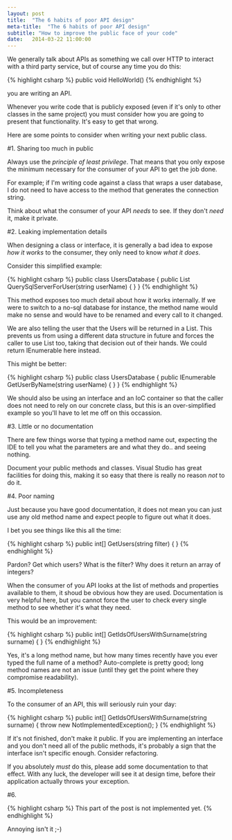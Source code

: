 ```yaml
---
layout: post
title:  "The 6 habits of poor API design"
meta-title:  "The 6 habits of poor API design"
subtitle: "How to improve the public face of your code"
date:   2014-03-22 11:00:00
---
```


We generally talk about APIs as something we call over HTTP to interact with
a third party service, but of course any time you do this:

{% highlight csharp %}
public void HelloWorld()
{% endhighlight %}

you are writing an API.

Whenever you write code that is publicly exposed (even if it's only to other
classes in the same project) you must consider how you are going to present that
functionality. It's easy to get that wrong.

Here are some points to consider when writing your next public class.


#1. Sharing too much in public

Always use the *principle of least privilege*. That means that you only expose
the minimum necessary for the consumer of your API to get the job done.

For example; if I'm writing code against a class that wraps a user database, I do not
need to have access to the method that generates the connection string.

Think about what the consumer of your API *needs* to see. If they don't *need* it,
 make it private.


#2. Leaking implementation details

When designing a class or interface, it is generally a bad idea to expose
*how it works* to the consumer, they only need to know *what it does*.

Consider this simplified example:

{% highlight csharp %}
public class UsersDatabase
{
   public List<User> QuerySqlServerForUser(string userName)
   {
   }
}
{% endhighlight %}

This method exposes too much detail about how it works internally. If we were
to switch to a no-sql database for instance, the method name would make no
sense and would have to be renamed and every call to it changed.

We are also telling the user that the Users will be returned in a List. This
prevents us from using a different data structure in future and forces the
caller to use List too, taking that decision out of their hands.
We could return IEnumerable here instead.


This might be better:

{% highlight csharp %}
public class UsersDatabase
{
   public IEnumerable<User> GetUserByName(string userName)
   {
   }
}
{% endhighlight %}

We should also be using an interface and an IoC container so that the caller
does not need to rely on our concrete class, but this is an over-simplified
example so you'll have to let me off on this occassion.

#3. Little or no documentation

There are few things worse that typing a method name out, expecting the IDE
to tell you what the parameters are and what they do.. and seeing nothing.

Document your public methods and classes.
Visual Studio has great facilities for doing this, making it so easy that there
is really no reason *not* to do it.


#4. Poor naming

Just because you have good documentation, it does not mean you can just use
any old method name and expect people to figure out what it does.

I bet you see things like this all the time:

{% highlight csharp %}
 public int[] GetUsers(string filter)
 {
 }
{% endhighlight %}

Pardon? Get which users? What is the filter? Why does it return an array of
integers?

When the consumer of you API looks at the list of methods and properties
available to them, it shoud be obvious how they are used. Documentation
is very helpful here, but you cannot force the user to check every single
method to see whether it's what they need.

This would be an improvement:

{% highlight csharp %}
 public int[] GetIdsOfUsersWithSurname(string surname)
 {
 }
{% endhighlight %}

Yes, it's a long method name, but how many times recently have you ever typed
the full name of a method? Auto-complete is pretty good; long method names are
not an issue (until they get the point where they compromise readability).


#5. Incompleteness

To the consumer of an API, this will seriously ruin your day:

{% highlight csharp %}
 public int[] GetIdsOfUsersWithSurname(string surname)
 {
   throw new NotImplementedException();
 }
{% endhighlight %}

If it's not finished, don't make it public. If you are implementing an interface
and you don't need all of the public methods, it's probably a sign that the
interface isn't specific enough. Consider refactoring.

If you absolutely *must* do this, please add some documentation to that effect.
With any luck, the developer will see it at design time, before their
application actually throws your exception.


#6.

{% highlight csharp %}
This part of the post is not implemented yet.
{% endhighlight %}

Annoying isn't it ;-)
